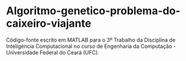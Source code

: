 # Algoritmo-genetico-problema-do-caixeiro-viajante
Código-fonte escrito em MATLAB para o 3º Trabalho da Disciplina de Inteligência Computacional no curso de Engenharia da Computação - Universidade Federal do Ceará (UFC).
